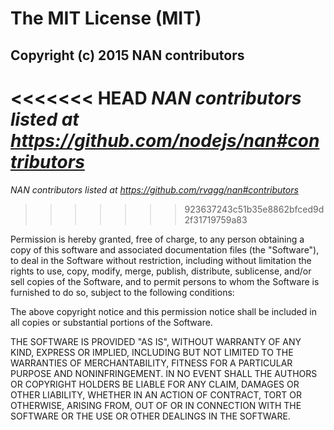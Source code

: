 The MIT License (MIT)
=====================

Copyright (c) 2015 NAN contributors
-----------------------------------

<<<<<<< HEAD
*NAN contributors listed at <https://github.com/nodejs/nan#contributors>*
=======
*NAN contributors listed at <https://github.com/rvagg/nan#contributors>*
>>>>>>> 923637243c51b35e8862bfced9d2f31719759a83

Permission is hereby granted, free of charge, to any person obtaining a copy of this software and associated documentation files (the "Software"), to deal in the Software without restriction, including without limitation the rights to use, copy, modify, merge, publish, distribute, sublicense, and/or sell copies of the Software, and to permit persons to whom the Software is furnished to do so, subject to the following conditions:

The above copyright notice and this permission notice shall be included in all copies or substantial portions of the Software.

THE SOFTWARE IS PROVIDED "AS IS", WITHOUT WARRANTY OF ANY KIND, EXPRESS OR IMPLIED, INCLUDING BUT NOT LIMITED TO THE WARRANTIES OF MERCHANTABILITY, FITNESS FOR A PARTICULAR PURPOSE AND NONINFRINGEMENT. IN NO EVENT SHALL THE AUTHORS OR COPYRIGHT HOLDERS BE LIABLE FOR ANY CLAIM, DAMAGES OR OTHER LIABILITY, WHETHER IN AN ACTION OF CONTRACT, TORT OR OTHERWISE, ARISING FROM, OUT OF OR IN CONNECTION WITH THE SOFTWARE OR THE USE OR OTHER DEALINGS IN THE SOFTWARE.
